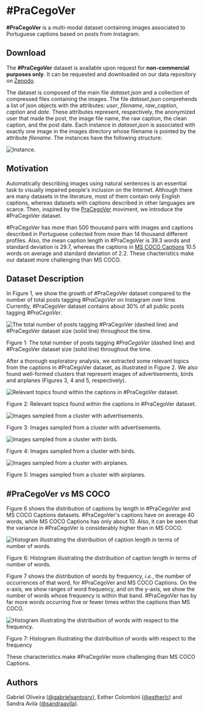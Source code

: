 # \#PraCegoVer

**\#PraCegoVer** is a multi-modal dataset containing images associated to Portuguese captions based on posts from
Instagram.

## Download

The **\#PraCegoVer** dataset is available upon request for **non-commercial purposes only**. It can be requested and
downloaded on our data repository on [Zenodo](https://doi.org/10.5281/zenodo.5710562).

The dataset is composed of the main file _dataset.json_ and a collection of compressed files containing the images. The
file _dataset.json_ comprehends a list of json objects with the attributes: _user_, _filename_, _raw_caption_, _caption_
and _date_. These attributes represent, respectively, the anonymized user that made the post, the image file name, the
raw caption, the clean caption, and the post date. Each instance in _dataset.json_ is associated with exactly one image
in the images directory whose filename is pointed by the attribute
_filename_. The instances have the following structure:

![Instance](https://github.com/gabrielsantosrv/PraCegoVer/blob/main/assets/instance.png).

## Motivation

Automatically describing images using natural sentences is an essential task to visually impaired people's inclusion on
the Internet. Although there are many datasets in the literature, most of them contain only English captions, whereas
datasets with captions described in other languages are scarce. Then, inspired by
the [PraCegoVer](https://mwpt.com.br/criadora-do-projeto-pracegover-incentiva-descricao-de-imagens-na-web/) moviment, we
introduce the \#PraCegoVer dataset.

\#PraCegoVer has more than 500 thousand pairs with images and captions described in Portuguese collected from more than
14 thousand different profiles. Also, the mean caption length in \#PraCegoVer is 39.3 words and standard deviation is
29.7, whereas the captions in [MS COCO Captions](http://cocodataset.org/) 10.5 words on average and standard deviation
of 2.2. These chacteristics make our dataset more challenging than MS COCO.

## Dataset Description

In Figure 1, we show the growth of \#PraCegoVer dataset compared to the number of total posts tagging  *\#PraCegoVer* on
Instagram over time. Currently, \#PraCegoVer dataset contains about 30\% of all public posts tagging  *\#PraCegoVer*.

![The total number of posts tagging \#PraCegoVer (dashed line) and \#PraCegoVer dataset size (solid line) throughout the time.](https://github.com/gabrielsantosrv/PraCegoVer/blob/main/assets/dataset_size_over_time.png)

Figure 1: The total number of posts tagging *\#PraCegoVer* (dashed line) and \#PraCegoVer dataset size (solid line)
throughout the time.

After a thorough exploratory analysis, we extracted some relevant topics from the captions in \#PraCegoVer dataset, as
illustrated in Figure 2. We also found well-formed clusters that represent images of advertisements, birds and
airplanes (Figures 3, 4 and 5, respectively).

![Relevant topics found within the captions in \#PraCegoVer dataset.](https://github.com/gabrielsantosrv/PraCegoVer/blob/main/assets/caption_topics.png)

Figure 2: Relevant topics found within the captions in \#PraCegoVer dataset.

![Images sampled from a cluster with advertisements.](https://github.com/gabrielsantosrv/PraCegoVer/blob/main/assets/cluster_ads.png)

Figure 3: Images sampled from a cluster with advertisements.

![Images sampled from a cluster with birds.](https://github.com/gabrielsantosrv/PraCegoVer/blob/main/assets/cluster_birds.png)

Figure 4: Images sampled from a cluster with birds.

![Images sampled from a cluster with airplanes.](https://github.com/gabrielsantosrv/PraCegoVer/blob/main/assets/cluster_airplanes.png)

Figure 5: Images sampled from a cluster with airplanes.

## \#PraCegoVer *vs* MS COCO

Figure 6 shows the distribution of captions by length in \#PraCegoVer and MS COCO Captions datasets. \#PraCegoVer's
captions have on average 40 words, while MS COCO Captions has only about 10. Also, it can be seen that the variance in
\#PraCegoVer is considerably higher than in MS COCO.

![Histogram illustrating the distribuition of caption length in terms of number of words.](https://github.com/gabrielsantosrv/PraCegoVer/blob/main/assets/joint_histogram_posts_by_text_length.png)

Figure 6: Histogram illustrating the distribuition of caption length in terms of number of words.

Figure 7 shows the distribution of words by frequency, *i.e.*, the number of occurrences of that word, for \#PraCegoVer
and MS COCO Captions. On the x-axis, we show ranges of word frequency, and on the y-axis, we show the number of words
whose frequency is within that band. \#PraCegoVer has by far more words occurring five or fewer times within the
captions than MS COCO.

![Histogram illustrating the distribuition of words with respect to the frequency.](https://github.com/gabrielsantosrv/PraCegoVer/blob/main/assets/joint_plot_word_frequency.png)

Figure 7: Histogram illustrating the distribuition of words with respect to the frequency

These characteristics make \#PraCegoVer more challenging than MS COCO Captions.

## Authors

Gabriel Oliveira ([@gabrielsantosrv](https://github.com/gabrielsantosrv)), Esther
Colombini ([@estherlc](https://github.com/estherlc)) and Sandra Avila ([@sandraavila](https://github.com/sandraavila)). 
